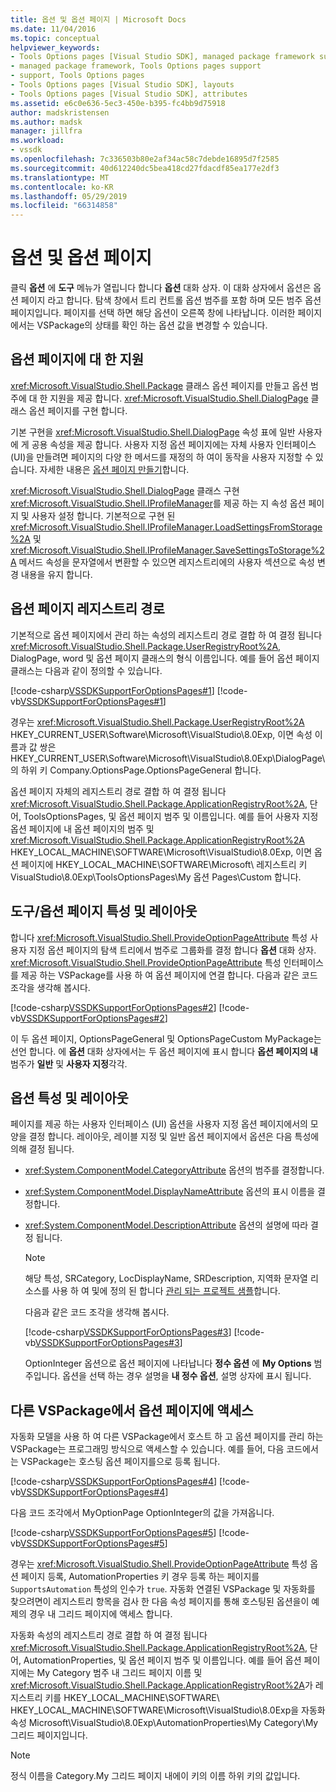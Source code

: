 ```yaml
---
title: 옵션 및 옵션 페이지 | Microsoft Docs
ms.date: 11/04/2016
ms.topic: conceptual
helpviewer_keywords:
- Tools Options pages [Visual Studio SDK], managed package framework support
- managed package framework, Tools Options pages support
- support, Tools Options pages
- Tools Options pages [Visual Studio SDK], layouts
- Tools Options pages [Visual Studio SDK], attributes
ms.assetid: e6c0e636-5ec3-450e-b395-fc4bb9d75918
author: madskristensen
ms.author: madsk
manager: jillfra
ms.workload:
- vssdk
ms.openlocfilehash: 7c336503b80e2af34ac58c7debde16895d7f2585
ms.sourcegitcommit: 40d612240dc5bea418cd27fdacdf85ea177e2df3
ms.translationtype: MT
ms.contentlocale: ko-KR
ms.lasthandoff: 05/29/2019
ms.locfileid: "66314858"
---
```

# <a name="options-and-options-pages"></a>옵션 및 옵션 페이지
클릭 **옵션** 에 **도구** 메뉴가 열립니다 합니다 **옵션** 대화 상자. 이 대화 상자에서 옵션은 옵션 페이지 라고 합니다. 탐색 창에서 트리 컨트롤 옵션 범주를 포함 하며 모든 범주 옵션 페이지입니다. 페이지를 선택 하면 해당 옵션이 오른쪽 창에 나타납니다. 이러한 페이지에서는 VSPackage의 상태를 확인 하는 옵션 값을 변경할 수 있습니다.

## <a name="support-for-options-pages"></a>옵션 페이지에 대 한 지원
 <xref:Microsoft.VisualStudio.Shell.Package> 클래스 옵션 페이지를 만들고 옵션 범주에 대 한 지원을 제공 합니다. <xref:Microsoft.VisualStudio.Shell.DialogPage> 클래스 옵션 페이지를 구현 합니다.

 기본 구현을 <xref:Microsoft.VisualStudio.Shell.DialogPage> 속성 표에 일반 사용자에 게 공용 속성을 제공 합니다. 사용자 지정 옵션 페이지에는 자체 사용자 인터페이스 (UI)을 만들려면 페이지의 다양 한 메서드를 재정의 하 여이 동작을 사용자 지정할 수 있습니다. 자세한 내용은 [옵션 페이지 만들기](../../extensibility/creating-an-options-page.md)합니다.

 <xref:Microsoft.VisualStudio.Shell.DialogPage> 클래스 구현 <xref:Microsoft.VisualStudio.Shell.IProfileManager>를 제공 하는 지 속성 옵션 페이지 및 사용자 설정 합니다. 기본적으로 구현 된 <xref:Microsoft.VisualStudio.Shell.IProfileManager.LoadSettingsFromStorage%2A> 및 <xref:Microsoft.VisualStudio.Shell.IProfileManager.SaveSettingsToStorage%2A> 메서드 속성을 문자열에서 변환할 수 있으면 레지스트리에의 사용자 섹션으로 속성 변경 내용을 유지 합니다.

## <a name="options-page-registry-path"></a>옵션 페이지 레지스트리 경로
 기본적으로 옵션 페이지에서 관리 하는 속성의 레지스트리 경로 결합 하 여 결정 됩니다 <xref:Microsoft.VisualStudio.Shell.Package.UserRegistryRoot%2A>, DialogPage, word 및 옵션 페이지 클래스의 형식 이름입니다. 예를 들어 옵션 페이지 클래스는 다음과 같이 정의할 수 있습니다.

 [!code-csharp[VSSDKSupportForOptionsPages#1](../../extensibility/internals/codesnippet/CSharp/options-and-options-pages_1.cs)]
 [!code-vb[VSSDKSupportForOptionsPages#1](../../extensibility/internals/codesnippet/VisualBasic/options-and-options-pages_1.vb)]

 경우는 <xref:Microsoft.VisualStudio.Shell.Package.UserRegistryRoot%2A> HKEY_CURRENT_USER\Software\Microsoft\VisualStudio\8.0Exp, 이면 속성 이름과 값 쌍은 HKEY_CURRENT_USER\Software\Microsoft\VisualStudio\8.0Exp\DialogPage\의 하위 키 Company.OptionsPage.OptionsPageGeneral 합니다.

 옵션 페이지 자체의 레지스트리 경로 결합 하 여 결정 됩니다 <xref:Microsoft.VisualStudio.Shell.Package.ApplicationRegistryRoot%2A>, 단어, ToolsOptionsPages, 및 옵션 페이지 범주 및 이름입니다. 예를 들어 사용자 지정 옵션 페이지에 내 옵션 페이지의 범주 및 <xref:Microsoft.VisualStudio.Shell.Package.ApplicationRegistryRoot%2A> HKEY_LOCAL_MACHINE\SOFTWARE\Microsoft\VisualStudio\8.0Exp, 이면 옵션 페이지에 HKEY_LOCAL_MACHINE\SOFTWARE\Microsoft\ 레지스트리 키 VisualStudio\8.0Exp\ToolsOptionsPages\My 옵션 Pages\Custom 합니다.

## <a name="toolsoptions-page-attributes-and-layout"></a>도구/옵션 페이지 특성 및 레이아웃
 합니다 <xref:Microsoft.VisualStudio.Shell.ProvideOptionPageAttribute> 특성 사용자 지정 옵션 페이지의 탐색 트리에서 범주로 그룹화를 결정 합니다 **옵션** 대화 상자. <xref:Microsoft.VisualStudio.Shell.ProvideOptionPageAttribute> 특성 인터페이스를 제공 하는 VSPackage를 사용 하 여 옵션 페이지에 연결 합니다. 다음과 같은 코드 조각을 생각해 봅시다.

 [!code-csharp[VSSDKSupportForOptionsPages#2](../../extensibility/internals/codesnippet/CSharp/options-and-options-pages_2.cs)]
 [!code-vb[VSSDKSupportForOptionsPages#2](../../extensibility/internals/codesnippet/VisualBasic/options-and-options-pages_2.vb)]

 이 두 옵션 페이지, OptionsPageGeneral 및 OptionsPageCustom MyPackage는 선언 합니다. 에 **옵션** 대화 상자에서는 두 옵션 페이지에 표시 합니다 **옵션 페이지의 내** 범주가 **일반** 및 **사용자 지정**각각.

## <a name="option-attributes-and-layout"></a>옵션 특성 및 레이아웃
 페이지를 제공 하는 사용자 인터페이스 (UI) 옵션을 사용자 지정 옵션 페이지에서의 모양을 결정 합니다. 레이아웃, 레이블 지정 및 일반 옵션 페이지에서 옵션은 다음 특성에 의해 결정 됩니다.

- <xref:System.ComponentModel.CategoryAttribute> 옵션의 범주를 결정합니다.

- <xref:System.ComponentModel.DisplayNameAttribute> 옵션의 표시 이름을 결정합니다.

- <xref:System.ComponentModel.DescriptionAttribute> 옵션의 설명에 따라 결정 됩니다.

  > [!NOTE]
  > 해당 특성, SRCategory, LocDisplayName, SRDescription, 지역화 문자열 리소스를 사용 하 여 및에 정의 된 합니다 [관리 되는 프로젝트 샘플](http://go.microsoft.com/fwlink/?LinkId=122774)합니다.

  다음과 같은 코드 조각을 생각해 봅시다.

  [!code-csharp[VSSDKSupportForOptionsPages#3](../../extensibility/internals/codesnippet/CSharp/options-and-options-pages_3.cs)]
  [!code-vb[VSSDKSupportForOptionsPages#3](../../extensibility/internals/codesnippet/VisualBasic/options-and-options-pages_3.vb)]

  OptionInteger 옵션으로 옵션 페이지에 나타납니다 **정수 옵션** 에 **My Options** 범주입니다. 옵션을 선택 하는 경우 설명을 **내 정수 옵션**, 설명 상자에 표시 됩니다.

## <a name="accessing-options-pages-from-another-vspackage"></a>다른 VSPackage에서 옵션 페이지에 액세스
 자동화 모델을 사용 하 여 다른 VSPackage에서 호스트 하 고 옵션 페이지를 관리 하는 VSPackage는 프로그래밍 방식으로 액세스할 수 있습니다. 예를 들어, 다음 코드에서는 VSPackage는 호스팅 옵션 페이지를으로 등록 됩니다.

 [!code-csharp[VSSDKSupportForOptionsPages#4](../../extensibility/internals/codesnippet/CSharp/options-and-options-pages_4.cs)]
 [!code-vb[VSSDKSupportForOptionsPages#4](../../extensibility/internals/codesnippet/VisualBasic/options-and-options-pages_4.vb)]

 다음 코드 조각에서 MyOptionPage OptionInteger의 값을 가져옵니다.

 [!code-csharp[VSSDKSupportForOptionsPages#5](../../extensibility/internals/codesnippet/CSharp/options-and-options-pages_5.cs)]
 [!code-vb[VSSDKSupportForOptionsPages#5](../../extensibility/internals/codesnippet/VisualBasic/options-and-options-pages_5.vb)]

 경우는 <xref:Microsoft.VisualStudio.Shell.ProvideOptionPageAttribute> 특성 옵션 페이지 등록, AutomationProperties 키 경우 등록 하는 페이지를 `SupportsAutomation` 특성의 인수가 `true`. 자동화 연결된 VSPackage 및 자동화를 찾으려면이 레지스트리 항목을 검사 한 다음 속성 페이지를 통해 호스팅된 옵션을이 예제의 경우 내 그리드 페이지에 액세스 합니다.

 자동화 속성의 레지스트리 경로 결합 하 여 결정 됩니다 <xref:Microsoft.VisualStudio.Shell.Package.ApplicationRegistryRoot%2A>, 단어, AutomationProperties, 및 옵션 페이지 범주 및 이름입니다. 예를 들어 옵션 페이지에는 My Category 범주 내 그리드 페이지 이름 및 <xref:Microsoft.VisualStudio.Shell.Package.ApplicationRegistryRoot%2A>가 레지스트리 키를 HKEY_LOCAL_MACHINE\SOFTWARE\ HKEY_LOCAL_MACHINE\SOFTWARE\Microsoft\VisualStudio\8.0Exp을 자동화 속성 Microsoft\VisualStudio\8.0Exp\AutomationProperties\My Category\My 그리드 페이지입니다.

> [!NOTE]
> 정식 이름을 Category.My 그리드 페이지 내에이 키의 이름 하위 키의 값입니다.